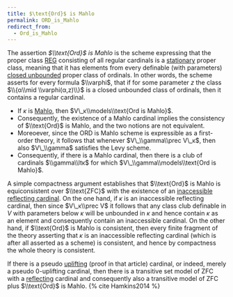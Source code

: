 ```yaml
---
title: $\text{Ord}$ is Mahlo
permalink: ORD_is_Mahlo
redirect_from:
  - Ord_is_Mahlo
---
```












The assertion *$\\text{Ord}$ is Mahlo* is the scheme expressing that the
proper class
<a href="index.php?title=REG&amp;action=edit&amp;redlink=1" class="new" title="REG (page does not exist)">REG</a>
consisting of all regular cardinals is a
<a href="Stationary" class="mw-redirect" title="Stationary">stationary</a>
proper class, meaning that it has elements from every definable (with
parameters)
<a href="index.php?title=Closed_unbounded&amp;action=edit&amp;redlink=1" class="new" title="Closed unbounded (page does not exist)">closed unbounded</a>
proper class of ordinals. In other words, the scheme asserts for every
formula $\\varphi$, that if for some parameter $z$ the class
$\\{α\\mid \\varphi(α,z)\\}$ is a closed unbounded class of
ordinals, then it contains a regular cardinal.

-   If $κ$ is
    [Mahlo](Mahlo "Mahlo"),
    then $V\_κ\\models\\text{Ord is Mahlo}$.
-   Consequently, the existence of a Mahlo cardinal implies the
    consistency of $\\text{Ord}$ is Mahlo, and the two notions are not
    equivalent.
-   Moreoever, since the ORD is Mahlo scheme is expressible as a
    first-order theory, it follows that whenever $V\_\\gamma\\prec
    V\_κ$, then also $V\_\\gamma$ satisfies the Levy scheme.
-   Consequently, if there is a Mahlo cardinal, then there is a club of
    cardinals $\\gamma\\ltκ$ for which
    $V\_\\gamma\\models\\text{Ord is Mahlo}$.

A simple compactness argument establishes that $\\text{Ord}$ is Mahlo is
equiconsistent over $\\text{ZFC}$ with the existence of an
<a href="Inaccessible_reflecting_cardinal" class="mw-redirect" title="Inaccessible reflecting cardinal">inaccessible reflecting cardinal</a>.
On the one hand, if $κ$ is an inaccessible reflecting cardinal,
then since $V\_κ\\prec V$ it follows that any class club definable
in $V$ with parameters below $κ$ will be unbounded in $κ$
and hence contain $κ$ as an element and consequently contain an
inaccessible cardinal. On the other hand, if $\\text{Ord}$ is Mahlo is
consistent, then every finite fragment of the theory asserting that
$κ$ is an inaccessible reflecting cardinal (which is after all
asserted as a scheme) is consistent, and hence by compactness the whole
theory is consistent.

If there is a pseudo
[uplifting](Uplifting "Uplifting")
(proof in that article) cardinal, or indeed, merely a pseudo
$0$-uplifting cardinal, then there is a transitive set model of ZFC with
a
[reflecting](Reflecting "Reflecting")
cardinal and consequently also a transitive model of ZFC plus
$\\text{Ord}$ is
Mahlo. {% cite Hamkins2014 %}
